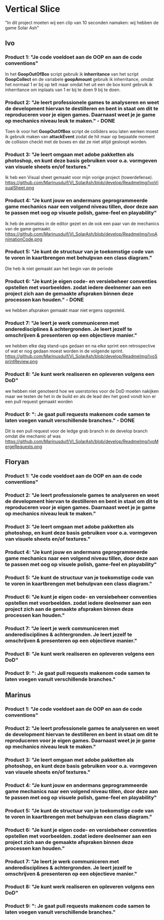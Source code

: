 # Vertical Slice

"In dit project moeten wij een clip van 10 seconden namaken: wij hebben de game Solar Ash"

## Ivo

### Product 1: "Je code voeldoet aan de OOP en aan de code conventions" 

In het **GoopOutOfBox** script gebruik ik **inherritance** van het script **GoopCollect** en de variabele **goopAmount** gebruik ik inherritance, omdat het normaal 1 er bij op telt maar omdat het uit een de box komt gebruik ik inherritance om inplaats van 1 er bij te doen 9 bij te doen.

### Product 2: "Je leert professionele games te analyseren en weet de development hiervan te destilleren en bent in staat om dit te reproduceren voor je eigen games. Daarnaast weet je je game op mechanics niveau leuk te maken." - DONE

Toen ik voor het **GoopOutOfBox** script de colliders wou laten werken moest ik gebruik maken van **attackEvent** zodat de hit maar op bepaalde moment de collision checkt met de boxes en dat ze niet altijd gesloopt worden.

### Product 3: "Je leert omgaan met adobe pakketten als photoshop, en kunt deze basis gebruiken voor o.a. vormgeven van visuele sheets en/of textures."

Ik heb een Visual sheet gemaakt voor mijn vorige project (towerdefense).
https://github.com/Marinusduif/Vl_SolarAsh/blob/develop/ReadmeImg/IvoVisualSheet.png

### Product 4: "Je kunt jouw en andermans geprogrammeerde game mechanics naar een volgend niveau tillen, door deze aan te passen met oog op visuele polish, game-feel en playability"

Ik heb de animaties in de editor gezet en de ook een paar van de mechanics van de game gemaakt.
https://github.com/Marinusduif/Vl_SolarAsh/blob/develop/ReadmeImg/IvoAnimationCode.png

### Product 5: "Je kunt de structuur van je toekomstige code van te voren in kaartbrengen met behulpvan een class diagram."

Die heb ik niet gemaakt aan het begin van de periode 

### Product 6: "Je kunt je eigen code- en versiebeheer conventies opstellen met voorbeelden. zodat iedere deelnemer aan een project zich aan de gemaakte afspraken binnen deze processen kan houden." - DONE

we hebben afspraken gemaakt maar niet ergens opgesteld.

### Product 7: "Je leert je werk communiceren met anderedisciplines & achtergronden. Je leert jezelf te omschrijven & presenteren op een objectieve manier."

we hebben elke dag stand-ups gedaan en na elke sprint een retrospective of wat er nog gedaan moest worden in de volgende sprint.
https://github.com/Marinusduif/Vl_SolarAsh/blob/develop/ReadmeImg/IvoSprintReview.png

### Product 8: "Je kunt werk realiseren en opleveren volgens een DoD"

we hebben niet genoteerd hoe we userstories voor de DoD moeten nakijken maar we testen de het in de build en als de lead dev het goed vondt kon er een pull request gemaakt worden

### Product 9: ": Je gaat pull requests makenom code samen te laten voegen vanuit verschillende branches." - DONE

Dit is een pull request voor de ledge grab branch in de develop branch omdat die mechanic af was
https://github.com/Marinusduif/Vl_SolarAsh/blob/develop/ReadmeImg/IvoMergeRequests.png

## Floryan

### Product 1: "Je code voeldoet aan de OOP en aan de code conventions"

### Product 2: "Je leert professionele games te analyseren en weet de development hiervan te destilleren en bent in staat om dit te reproduceren voor je eigen games. Daarnaast weet je je game op mechanics niveau leuk te maken."

### Product 3: "Je leert omgaan met adobe pakketten als photoshop, en kunt deze basis gebruiken voor o.a. vormgeven van visuele sheets en/of textures."

### Product 4: "Je kunt jouw en andermans geprogrammeerde game mechanics naar een volgend niveau tillen, door deze aan te passen met oog op visuele polish, game-feel en playability"

### Product 5: "Je kunt de structuur van je toekomstige code van te voren in kaartbrengen met behulpvan een class diagram."

### Product 6: "Je kunt je eigen code- en versiebeheer conventies opstellen met voorbeelden. zodat iedere deelnemer aan een project zich aan de gemaakte afspraken binnen deze processen kan houden."

### Product 7: "Je leert je werk communiceren met anderedisciplines & achtergronden. Je leert jezelf te omschrijven & presenteren op een objectieve manier."

### Product 8: "Je kunt werk realiseren en opleveren volgens een DoD"

### Product 9: ": Je gaat pull requests makenom code samen te laten voegen vanuit verschillende branches."

## Marinus

### Product 1: "Je code voeldoet aan de OOP en aan de code conventions"

### Product 2: "Je leert professionele games te analyseren en weet de development hiervan te destilleren en bent in staat om dit te reproduceren voor je eigen games. Daarnaast weet je je game op mechanics niveau leuk te maken."

### Product 3: "Je leert omgaan met adobe pakketten als photoshop, en kunt deze basis gebruiken voor o.a. vormgeven van visuele sheets en/of textures."

### Product 4: "Je kunt jouw en andermans geprogrammeerde game mechanics naar een volgend niveau tillen, door deze aan te passen met oog op visuele polish, game-feel en playability"

### Product 5: "Je kunt de structuur van je toekomstige code van te voren in kaartbrengen met behulpvan een class diagram."

### Product 6: "Je kunt je eigen code- en versiebeheer conventies opstellen met voorbeelden. zodat iedere deelnemer aan een project zich aan de gemaakte afspraken binnen deze processen kan houden."

### Product 7: "Je leert je werk communiceren met anderedisciplines & achtergronden. Je leert jezelf te omschrijven & presenteren op een objectieve manier."

### Product 8: "Je kunt werk realiseren en opleveren volgens een DoD"

### Product 9: ": Je gaat pull requests makenom code samen te laten voegen vanuit verschillende branches."
